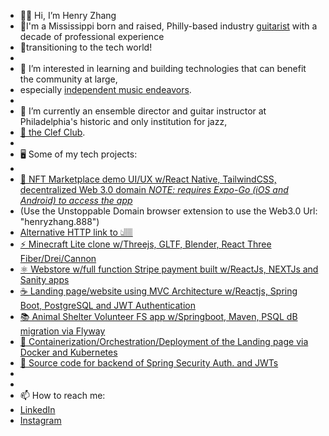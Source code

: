 - 👋🏽 Hi, I’m Henry Zhang
- 🎸I'm a Mississippi born and raised, Philly-based industry [guitarist](https://www.youtube.com/watch?v=R6bBF_57KaY) with a decade of professional experience 
- 💾transitioning to the tech world!
- 
- 👀 I’m interested in learning and building technologies that can benefit the community at large, 
- especially [independent music endeavors](https://www.youtube.com/watch?v=2xAy6lxBZLY).
- 
- 🌱 I’m currently an ensemble director and guitar instructor at Philadelphia's historic and only institution for jazz, 
- [🎷 the Clef Club](https://clefclubofjazz.org/). 
-
- 🖥 Some of my tech projects:
- 
- [📱 NFT Marketplace demo UI/UX w/React Native, TailwindCSS, decentralized Web 3.0 domain *NOTE: requires Expo-Go (iOS and Android) to access the app*](https://bafybeidwk3pxjxav5laqxwnie3pnlk4flzidftxzsksebn7u2ipxhbvnia.ipfs.dweb.link/)
- (Use the Unstoppable Domain browser extension to use the Web3.0 Url: "henryzhang.888")
- [Alternative HTTP link to 👆🏽](https://cold-waterfall-0983.on.fleek.co)
- [⚡️ Minecraft Lite clone w/Threejs, GLTF, Blender, React Three Fiber/Drei/Cannon](https://minecraft3clone-g8o6.vercel.app/)
- [⚛️ Webstore w/full function Stripe payment built w/ReactJs, NEXTJs and Sanity apps](https://ecommerce-react-hzhang20902.vercel.app/)
- [☕️ Landing page/website using MVC Architecture w/Reactjs, Spring Boot, PostgreSQL and JWT Authentication](https://jwtportfoliofrontend.vercel.app/)
- [📚 Animal Shelter Volunteer FS app w/Springboot, Maven, PSQL dB migration via Flyway](https://github.com/hzhang20902/animalShelter-app-backend)
- [🐳 Containerization/Orchestration/Deployment of the Landing page via Docker and Kubernetes](https://github.com/hzhang20902/portfolioFSdockerDeploy)
- [🔐 Source code for backend of Spring Security Auth. and JWTs](https://github.com/hzhang20902/jwtSetup)
- 
- 
- 📫 How to reach me: 
- [LinkedIn](https://www.linkedin.com/in/henryzthatsme)
- [Instagram](https://www.instagram.com/figgsboson/ 'Music and code! Yay!')

<!---
hzhang20902/hzhang20902 is a ✨ special ✨ repository because its `README.md` (this file) appears on your GitHub profile.
You can click the Preview link to take a look at your changes.
--->
